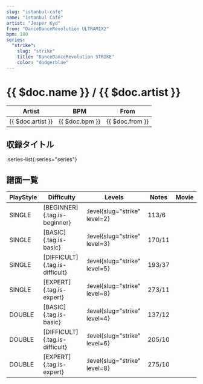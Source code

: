 ```yaml
---
slug: "istanbul-cafe"
name: "Istanbul Café"
artist: "Jesper Kyd"
from: "DanceDanceRevolution ULTRAMIX2"
bpm: 180
series:
  "strike":
    slug: "strike"
    title: "DanceDanceRevolution STRIKE"
    color: "dodgerblue"
---
```


# {{ $doc.name }} / {{ $doc.artist }}

|Artist|BPM|From|
|------|---|----|
|{{ $doc.artist }}|{{ $doc.bpm }}|{{ $doc.from }}|

## 収録タイトル

:series-list{:series="series"}

## 譜面一覧

|PlayStyle|Difficulty|Levels|Notes|Movie|
|---------|----------|------|-----|-----|
|SINGLE|[BEGINNER]{.tag.is-beginner}|:level{slug="strike" level=2}|113/6||
|SINGLE|[BASIC]{.tag.is-basic}|:level{slug="strike" level=3}|170/11||
|SINGLE|[DIFFICULT]{.tag.is-difficult}|:level{slug="strike" level=5}|193/37||
|SINGLE|[EXPERT]{.tag.is-expert}|:level{slug="strike" level=8}|273/11||
|DOUBLE|[BASIC]{.tag.is-basic}|:level{slug="strike" level=4}|137/12||
|DOUBLE|[DIFFICULT]{.tag.is-difficult}|:level{slug="strike" level=6}|205/10||
|DOUBLE|[EXPERT]{.tag.is-expert}|:level{slug="strike" level=8}|275/10||
